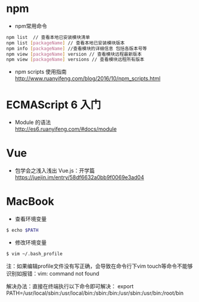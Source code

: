 # npm
* npm常用命令

```bash
npm list  // 查看本地已安装模块清单
npm list [packageName] // 查看本地已安装模块版本
npm info [packageName] //查看模块的详细信息 包括各版本号等
npm view [packageName] version // 查看模块远程最新版本
npm view [packageName] versions // 查看模块远程所有版本
```

* npm scripts 使用指南  
http://www.ruanyifeng.com/blog/2016/10/npm_scripts.html


# ECMAScript 6 入门
*  Module 的语法  
http://es6.ruanyifeng.com/#docs/module


# Vue
* 包学会之浅入浅出 Vue.js：开学篇  
https://juejin.im/entry/58df6632a0bb9f0069e3ad04

# MacBook
* 查看环境变量
```bash
$ echo $PATH
```

* 修改环境变量
```bash
$ vim ~/.bash_profile
```

注：如果编辑profile文件没有写正确，会导致在命令行下vim touch等命令不能够识别如报错：vim: command not found

解决办法：直接在终端执行以下命令即可解决：
export PATH=/usr/local/sbin:/usr/local/bin:/sbin:/bin:/usr/sbin:/usr/bin:/root/bin
